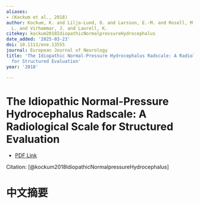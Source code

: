 ```yaml
---
aliases:
- (Kockum et al., 2018)
author: Kockum, K. and Lilja-Lund, O. and Larsson, E.-M. and Rosell, M. and Söderström,
  L. and Virhammar, J. and Laurell, K.
citekey: kockum2018IdiopathicNormalpressureHydrocephalus
date_added: '2025-03-23'
doi: 10.1111/ene.13555
journal: European Journal of Neurology
title: 'The Idiopathic Normal-Pressure Hydrocephalus Radscale: A Radiological Scale
  for Structured Evaluation'
year: '2018'

---
```

# The Idiopathic Normal-Pressure Hydrocephalus Radscale: A Radiological Scale for Structured Evaluation
- [PDF Link](zotero://open-pdf/library/items/BCPAYZ88)

Citation: [@kockum2018IdiopathicNormalpressureHydrocephalus]

# 中文摘要
